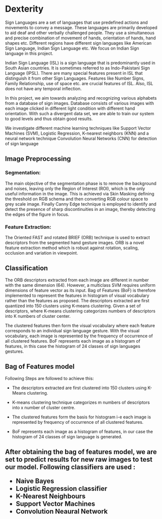 <h1>Dexterity</h1>


Sign Languages are a set of languages that use predefined actions and movements to convey a message. These languages are primarily developed to aid deaf and other verbally challenged people. They use a simultaneous and precise combination of movement of hands, orientation of hands, hand shapes etc. Different regions have different sign languages like American Sign Language, Indian Sign Language etc. We focus on Indian Sign language in this project.

Indian Sign Language (ISL) is a sign language that is predominantly used in South Asian countries. It is sometimes referred to as Indo-Pakistani Sign Language (IPSL). There are many special features present in ISL that distinguish it from other Sign Languages. Features like Number Signs, Family Relationship, use of space etc. are crucial features of ISL. Also, ISL does not have any temporal inflection.

In this project, we aim towards analyzing and recognizing various alphabets from a database of sign images. Database consists of various images with each image clicked in different light condition with different hand orientation. With such a divergent data set, we are able to train our system to good levels and thus obtain good results.

We investigate different machine learning techniques like Support Vector Machines (SVM), Logistic Regression, K-nearest neighbors (KNN) and a neural network technique Convolution Neural Networks (CNN) for detection of sign language




 <h2>Image Preprocessing</h2>

 <h3>Segmentation:</h3>
The main objective of the segmentation phase is to remove the background and noises, leaving only the Region of Interest (ROI), which is the only useful information in the image. This is achieved via Skin Masking defining the threshold on RGB schema and then converting RGB colour space to grey scale image. Finally Canny Edge technique is employed to identify and detect the presence of sharp discontinuities in an image, thereby detecting the edges of the figure in focus.  

  
<h3>Feature Extraction:</h3>
The Oriented FAST and rotated BRIEF (ORB) technique is used to extract descriptors from the segmented hand gesture images. ORB is a novel feature extraction method which is robust against rotation, scaling, occlusion and variation in viewpoint.

<h2> Classification</h2>
The ORB descriptors extracted from each image are different in number with the same dimension (64). However, a multiclass SVM requires uniform dimensions of feature vector as its input. Bag of Features (BoF) is therefore implemented to represent the features in histogram of visual vocabulary rather than the features as proposed. The descriptors extracted are first quantized into 150 clusters using K-means clustering. Given a set of descriptors, where K-means clustering categorizes numbers of descriptors into K numbers of cluster center.

The clustered features then form the visual vocabulary where each feature corresponds to an individual sign language gesture. With the visual vocabulary, each image is represented by the frequency of occurrence of all clustered features. BoF represents each image as a histogram of features, in this case the histogram of 24 classes of sign languages gestures. 

 <h2>Bag of Features model</h2

Following Steps are followed to achieve this:

* The descriptors extracted are first clustered into 150 clusters using K-Means clustering.

* K-means clustering technique categorizes m numbers of descriptors into x number of cluster centre.

* The clustered features form the basis for histogram i-e each image is represented by frequency of occurrence of all clustered features.

* BoF represents each image as a histogram of features, in our case the histogram of 24 classes of sign language is generated.

<h2 Classifiers</h2>

After obtaining the bag of features model, we are set to predict results for new raw images to test our model. Following classifiers are used :
+ Naive Bayes
+ Logistic Regression classifier
+ K-Nearest Neighbours
+ Support Vector Machines
+ Convolution Neaural Network

